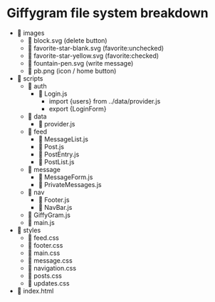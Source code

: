 # Giffygram file system breakdown
- :file_folder: images
  - :page_facing_up: block.svg (delete button)
  - :page_facing_up: favorite-star-blank.svg (favorite:unchecked)
  - :page_facing_up: favorite-star-yellow.svg (favorite:checked)
  - :page_facing_up: fountain-pen.svg (write message)
  - :page_facing_up: pb.png (icon / home button)
- :file_folder: scripts
  - :file_folder: auth
    - :page_facing_up: Login.js
      - import {users} from ../data/provider.js
      - export {LoginForm}
  - :file_folder: data
    - :page_facing_up: provider.js
  - :file_folder: feed
    - :page_facing_up: MessageList.js
    - :page_facing_up: Post.js
    - :page_facing_up: PostEntry.js
    - :page_facing_up: PostList.js
  - :file_folder: message
    - :page_facing_up: MessageForm.js
    - :page_facing_up: PrivateMessages.js
  - :file_folder: nav
    - :page_facing_up: Footer.js
    - :page_facing_up: NavBar.js
  - :page_facing_up: GiffyGram.js
  - :page_facing_up: main.js
- :file_folder: styles
  - :page_facing_up: feed.css
  - :page_facing_up: footer.css
  - :page_facing_up: main.css
  - :page_facing_up: message.css
  - :page_facing_up: navigation.css
  - :page_facing_up: posts.css
  - :page_facing_up: updates.css
- :page_facing_up: index.html
